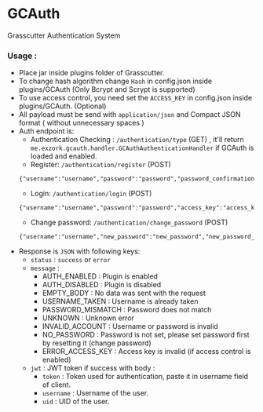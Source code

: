# GCAuth

Grasscutter Authentication System

### Usage : 
- Place jar inside plugins folder of Grasscutter.
- To change hash algorithm change `Hash` in config.json inside plugins/GCAuth (Only Bcrypt and Scrypt is supported)
- To use access control, you need set the `ACCESS_KEY` in config.json inside plugins/GCAuth. (Optional)
- All payload must be send with `application/json` and Compact JSON format ( without unnecessary spaces )
- Auth endpoint is:
  - Authentication Checking : `/authentication/type` (GET) , it'll return `me.exzork.gcauth.handler.GCAuthAuthenticationHandler` if GCAuth is loaded and enabled.
  - Register: `/authentication/register` (POST)
  ```
  {"username":"username","password":"password","password_confirmation":"password_confirmation","access_key":"access_key"}
  ```
  - Login: `/authentication/login` (POST) 
  ```
  {"username":"username","password":"password","access_key":"access_key"}
  ```
  - Change password: `/authentication/change_password` (POST)  
  ```
  {"username":"username","new_password":"new_password","new_password_confirmation":"new_password_confirmation","old_password":"old_password","access_key":"access_key"}
  ```
- Response is `JSON` with following keys:
  - `status` : `success` or `error`
  - `message` : 
    - AUTH_ENABLED : Plugin is enabled
    - AUTH_DISABLED : Plugin is disabled
    - EMPTY_BODY : No data was sent with the request
    - USERNAME_TAKEN : Username is already taken
    - PASSWORD_MISMATCH : Password does not match
    - UNKNOWN : Unknown error
    - INVALID_ACCOUNT : Username or password is invalid
    - NO_PASSWORD : Password is not set, please set password first by resetting it (change password)
    - ERROR_ACCESS_KEY : Access key is invalid (if access control is enabled)
  - `jwt` : JWT token if success with body :
    - `token` : Token used for authentication, paste it in username field of client.
    - `username` : Username of the user.
    - `uid` : UID of the user.